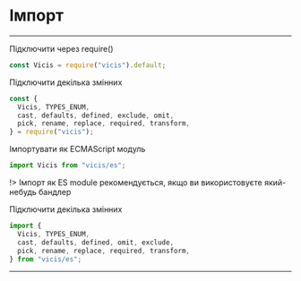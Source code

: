 # Імпорт

----------

Підключити через require()

```js
const Vicis = require("vicis").default;
```

Підключити декілька змінних

```js
const {
  Vicis, TYPES_ENUM,
  cast, defaults, defined, exclude, omit,
  pick, rename, replace, required, transform,
} = require("vicis");
```

Імпортувати як ECMAScript модуль

```js
import Vicis from "vicis/es";
```

!> Імпорт як ES module рекомендується, якщо ви використовуєте який-небудь бандлер

Підключити декілька змінних

```js
import {
  Vicis, TYPES_ENUM,
  cast, defaults, defined, omit, exclude,
  pick, rename, replace, required, transform,
} from "vicis/es";
```

----------
